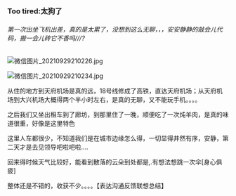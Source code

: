 ### Too tired:太狗了

######  第一次出坐飞机出差，真的是太累了，没想到这么无聊，，，安安静静的敲会儿代码，搬一会儿砖它不香吗///?

![微信图片_20210929210226.jpg](http://www.screw.zone/storage/thumbnails/_signature/31KQ4K7E40TB494SGCE63F354L.jpg)

![微信图片_20210929210234.jpg](http://www.screw.zone/storage/thumbnails/_signature/RO8SK5PNFLO09ET8618E9DQAT.jpg)

从住的地方到天府机场是真的远，18号线修成了高铁，直达天府机场；从天府机场到大兴机场大概得两个半小时左右，是真的无聊，又不能玩手机。。。。

之后我们又坐出租车到了廊坊，到那里住了一晚，顺便吃了一次炖羊肉，是真的味道很重，好像是这里特色

这里人车都很少，不知道我们是在城市边缘怎么得，一切显得井然有序，安静，第二天才是去见领导吧啦吧啦....

回来得时候天气比较好，能看到散落的云朵到处都是,.有想法想跳一次伞[身心俱疲]

整体还是不错的，收获不少。。。。【表达沟通反馈联想总结】